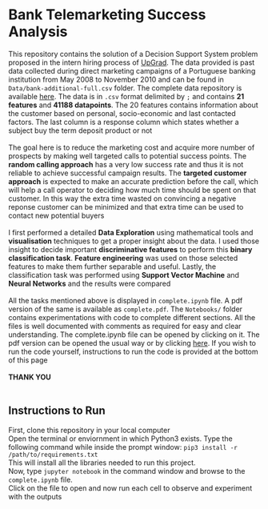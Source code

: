 # Bank Telemarketing Success Analysis

This repository contains the solution of a Decision Support System problem proposed in the intern hiring process of [UpGrad](https://www.upgrad.com). The data provided is past data collected during direct marketing campaigns of a Portuguese banking institution from May 2008 to November 2010 and can be found in `Data/bank-additional-full.csv` folder. The complete data repository is available [here](https://archive.ics.uci.edu/ml/datasets/Bank+Marketing). The data is in `.csv` format delimited by `;` and contains **21 features** and **41188 datapoints**. The 20 features contains information about the customer based on personal, socio-economic and last contacted factors. The last column is a response column which states whether a subject buy the term deposit product or not
<br /><br />
The goal here is to reduce the marketing cost and acquire more number of prospects by making well targeted calls to potential success points. The **random calling approach** has a very low success rate and thus it is not reliable to achieve successful campaign results. The **targeted customer approach** is expected to make an accurate prediction before the call, which will help a call operator to deciding how much time should be spent on that customer. In this way the extra time wasted on convincing a negative reponse customer can be minimized and that extra time can be used to contact new potential buyers
<br /><br />
I first performed a detailed **Data Exploration** using mathematical tools and **visualisation** techniques to get a proper insight about the data. I used those insight to decide important **discriminative features** to perform this **binary classification task**. **Feature engineering** was used on those selected features to make them further separable and useful. Lastly, the classification task was performed using **Support Vector Machine** and **Neural Networks** and the results were compared
<br /><br />
All the tasks mentioned above is displayed in `complete.ipynb` file. A pdf version of the same is available as `complete.pdf`. The `Notebooks/` folder contains experimentations with code to complete different sections. All the files is well documented with comments as required for easy and clear understanding. The complete.ipynb file can be opened by clicking on it. The pdf version can be opened the usual way or by clicking [here](). If you wish to run the code yourself, instructions to run the code is provided at the bottom of this page
<br /><br />
**THANK YOU**
<br /><br />

## Instructions to Run

First, clone this repository in your local computer<br />
Open the terminal or enviornment in which Python3 exists. Type the following command while inside the prompt window: ``pip3 install -r /path/to/requirements.txt``<br />
This will install all the libraries needed to run this project.<br />
Now, type `jupyter notebook` in the command window and browse to the `complete.ipynb` file.<br />
Click on the file to open and now run each cell to observe and experiment with the outputs